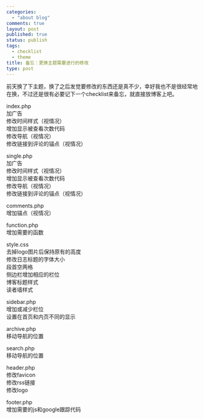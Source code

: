 ```yaml
--- 
categories: 
  - "about blog"
comments: true
layout: post
published: true
status: publish
tags: 
  - checklist
  - theme
title: 备忘：更换主题需要进行的修改
type: post
---
```

前天换了下主题，换了之后发觉要修改的东西还是真不少，幸好我也不是很经常地在换，不过还是很有必要记下一个checklist来备忘，就直接放博客上吧。  

index.php    <br>加广告     <br>修改时间样式（视情况）     <br>增加显示被查看次数代码     <br>修改导航（视情况）     <br>修改链接到评论的锚点（视情况）   

single.php    <br>加广告     <br>修改时间样式（视情况）     <br>增加显示被查看次数代码     <br>修改导航（视情况）     <br>修改链接到评论的锚点（视情况）   

comments.php    <br>增加锚点（视情况）   

function.php    <br>增加需要的函数   

style.css    <br>去掉logo图片后保持原有的高度     <br>修改日志标题的字体大小     <br>段首空两格     <br>侧边栏增加相应的栏位     <br>博客标题样式     <br>读者墙样式   

sidebar.php    <br>增加或减少栏位     <br>设置在首页和内页不同的显示   

archive.php    <br>移动导航的位置   

search.php    <br>移动导航的位置   

header.php    <br>修改favicon     <br>修改rss链接     <br>修改logo   

footer.php    <br>增加需要的js和google跟踪代码
